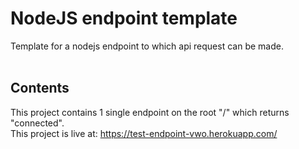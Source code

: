 # NodeJS endpoint template
Template for a nodejs endpoint to which api request can be made.
<br>
<br>
## Contents
This project contains 1 single endpoint on the root "/" which returns "connected".
<br>
This project is live at: https://test-endpoint-vwo.herokuapp.com/

